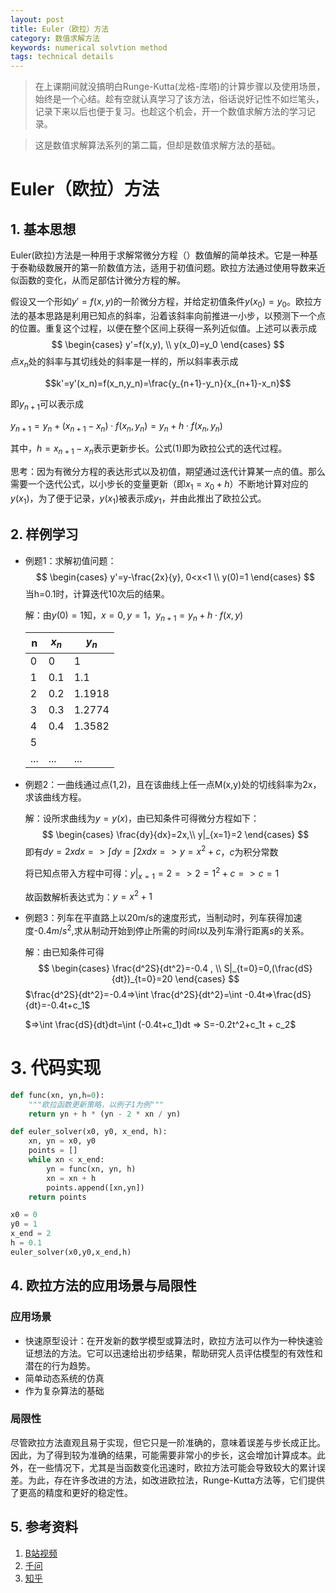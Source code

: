 ```yaml
---
layout: post
title: Euler（欧拉）方法
category: 数值求解方法
keywords: numerical solvtion method
tags: technical details
---
```


> 在上课期间就没搞明白Runge-Kutta(龙格-库塔)的计算步骤以及使用场景，始终是一个心结。趁有空就认真学习了该方法，俗话说好记性不如烂笔头，记录下来以后也便于复习。也趁这个机会，开一个数值求解方法的学习记录。

> 这是数值求解算法系列的第二篇，但却是数值求解方法的基础。

# Euler（欧拉）方法

## 1. 基本思想

Euler(欧拉)方法是一种用于求解常微分方程（）数值解的简单技术。它是一种基于泰勒级数展开的第一阶数值方法，适用于初值问题。欧拉方法通过使用导数来近似函数的变化，从而足部估计微分方程的解。

假设又一个形如$y'=f(x,y)$的一阶微分方程，并给定初值条件$y(x_0)=y_0$。欧拉方法的基本思路是利用已知点的斜率，沿着该斜率向前推进一小步，以预测下一个点的位置。重复这个过程，以便在整个区间上获得一系列近似值。上述可以表示成
$$
\begin{cases}
y'=f(x,y), \\
y(x_0)=y_0
\end{cases}
$$
点$x_n$处的斜率与其切线处的斜率是一样的，所以斜率表示成

$$k'=y'(x_n)=f(x_n,y_n)=\frac{y_{n+1}-y_n}{x_{n+1}-x_n}$$

即$y_{n+1}$可以表示成

$y_{n+1}=y_n+(x_{n+1}-x_n)\cdot f(x_n,y_n)=y_n+h\cdot f(x_n,y_n)\tag{1}$

其中，$h=x_{n+1}-x_n$表示更新步长。公式(1)即为欧拉公式的迭代过程。

思考：因为有微分方程的表达形式以及初值，期望通过迭代计算某一点的值。那么需要一个迭代公式，以小步长的变量更新（即$x_1=x_0+h$）不断地计算对应的$y(x_1)$，为了便于记录，$y(x_1)$被表示成$y_1$，并由此推出了欧拉公式。

## 2. 样例学习

+ 例题1：求解初值问题：
  $$
  \begin{cases}
  y'=y-\frac{2x}{y}, 0<x<1 \\
  y(0)=1
  \end{cases}
  $$
  当h=0.1时，计算迭代10次后的结果。

  解：由$y(0)=1$知，$x=0,y=1$，$y_{n+1}=y_n+h\cdot f(x,y)$

  | n    | $x_n$ | $y_n$  |
  | ---- | ----- | ------ |
  | 0    | 0     | 1      |
  | 1    | 0.1   | 1.1    |
  | 2    | 0.2   | 1.1918 |
  | 3    | 0.3   | 1.2774 |
  | 4    | 0.4   | 1.3582 |
  | 5    |       |        |
  | ...  | ...   | ...    |

+ 例题2：一曲线通过点(1,2)，且在该曲线上任一点M(x,y)处的切线斜率为2x，求该曲线方程。

  解：设所求曲线为$y=y(x)$，由已知条件可得微分方程如下：
  $$
  \begin{cases}
  \frac{dy}{dx}=2x,\\
  y|_{x=1}=2
  \end{cases}
  $$
  即有$dy=2xdx => \int dy=\int 2xdx => y=x^2 + c$，$c$为积分常数

  将已知点带入方程中可得：$y|_{x=1}=2=>2=1^2+c=>c=1$

  故函数解析表达式为：$y=x^2+1$

+ 例题3：列车在平直路上以20m/s的速度形式，当制动时，列车获得加速度-0.4$m/s^2$,求从制动开始到停止所需的时间$t$以及列车滑行距离$s$的关系。

  解：由已知条件可得
  $$
  \begin{cases}
  \frac{d^2S}{dt^2}=-0.4 , \\
  S|_{t=0}=0,(\frac{dS}{dt})_{t=0}=20
  \end{cases}
  $$
  $\frac{d^2S}{dt^2}=-0.4=>\int \frac{d^2S}{dt^2}=\int -0.4t=>\frac{dS}{dt}=-0.4t+c_1$  

  $=>\int \frac{dS}{dt}dt=\int (-0.4t+c_1)dt => S=-0.2t^2+c_1t + c_2$

# 3. 代码实现

```python
def func(xn, yn,h=0):
    """欧拉函数更新策略，以例子1为例"""
    return yn + h * (yn - 2 * xn / yn)

def euler_solver(x0, y0, x_end, h):
    xn, yn = x0, y0
    points = []
    while xn < x_end:
        yn = func(xn, yn, h)
        xn = xn + h
        points.append([xn,yn])
   	return points

x0 = 0
y0 = 1
x_end = 2
h = 0.1
euler_solver(x0,y0,x_end,h)
```



## 4. 欧拉方法的应用场景与局限性

### 应用场景

+ 快速原型设计：在开发新的数学模型或算法时，欧拉方法可以作为一种快速验证想法的方法。它可以迅速给出初步结果，帮助研究人员评估模型的有效性和潜在的行为趋势。
+ 简单动态系统的仿真
+ 作为复杂算法的基础

### 局限性

尽管欧拉方法直观且易于实现，但它只是一阶准确的，意味着误差与步长成正比。因此，为了得到较为准确的结果，可能需要非常小的步长，这会增加计算成本。此外，在一些情况下，尤其是当函数变化迅速时，欧拉方法可能会导致较大的累计误差。为此，存在许多改进的方法，如改进欧拉法，Runge-Kutta方法等，它们提供了更高的精度和更好的稳定性。

## 5. 参考资料

1. [B站视频](https://www.bilibili.com/video/BV1v3411b7DK/?spm_id_from=333.337.search-card.all.click&vd_source=4625e8e90d89d6249779d7a4697435a5)
2. [千问](https://lxblog.com/qianwen/share?shareId=9770d1e6-8df2-497f-9148-305d331f8c62)
3. [知乎](https://zhuanlan.zhihu.com/p/435769998)

